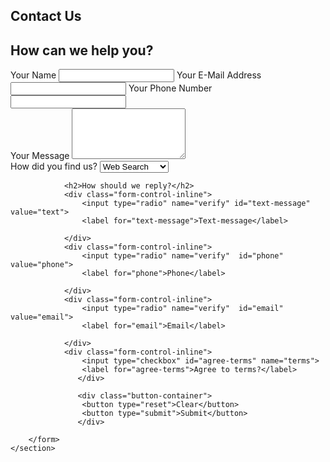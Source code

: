  <section id="contact-us-section">
        <h1>Contact Us</h1>
        <form id="contact-form">
            <h2>How can we help you?</h2>
            <section class="user-input-section">
                <label for="username">Your Name</label>
                <input type="text" name="user-name" id="username">
                <label for="useremail">Your E-Mail Address</label>
                <input type="text" name="user-email" id="useremail">
                <label for="usernumber">Your Phone Number</label>
                <input type="text" name="user-number" id="usernumber">
            </section>
            <section class="user-message-section">
                <label for="usermessage">Your Message</label>
                <textarea id="usermessage" rows="5" maxlength="400" ></textarea>
            </section>
            <section class="how-section">
                <label>How did you find us?</label>
                <select>
                    <option>Web Search</option>
                    <option>Social Media</option>
                    <option>Word of mouth</option>
                    <option>Radio</option>
                    <option>Newspaper</option>
                    <option>Other</option>
                </select>
            </section>
           
                <h2>How should we reply?</h2>
                <div class="form-control-inline">
                    <input type="radio" name="verify" id="text-message" value="text">
                    <label for="text-message">Text-message</label>
                    
                </div>
                <div class="form-control-inline">
                    <input type="radio" name="verify"  id="phone" value="phone">
                    <label for="phone">Phone</label>
        
                </div>
                <div class="form-control-inline">
                    <input type="radio" name="verify"  id="email" value="email">
                    <label for="email">Email</label>
        
                </div>
                <div class="form-control-inline">
                    <input type="checkbox" id="agree-terms" name="terms">
                    <label for="agree-terms">Agree to terms?</label>
                   </div>

                   <div class="button-container">
                    <button type="reset">Clear</button>
                    <button type="submit">Submit</button>
                   </div>
          
        </form>
    </section>